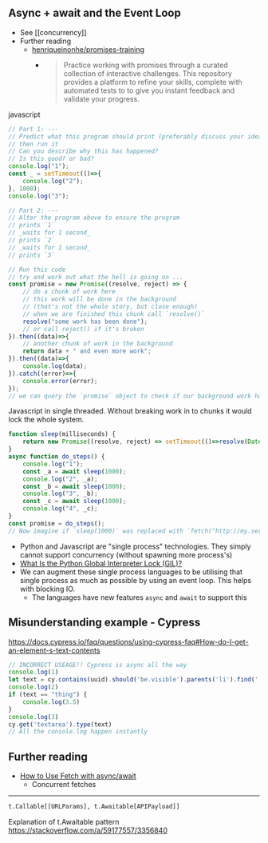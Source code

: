 Async + await and the Event Loop
--------------------------------

* See [[concurrency]]
* Further reading
    * [henriqueinonhe/promises-training](https://github.com/henriqueinonhe/promises-training/)
        * > Practice working with promises through a curated collection of interactive challenges. This repository provides a platform to refine your skills, complete with automated tests to to give you instant feedback and validate your progress. 

javascript
```javascript
// Part 1: ---
// Predict what this program should print (preferably discuss your idea with another person)
// then run it
// Can you describe why this has happened?
// Is this good? or bad?
console.log("1");
const _ = setTimeout(()=>{
    console.log("2");
}, 1000);
console.log("3");

// Part 2: ---
// Alter the program above to ensure the program
// prints `1`
// _waits for 1 second_
// prints `2`
// _waits for 1 second_
// prints `3`
```

```javascript
// Run this code
// try and work out what the hell is going on ...
const promise = new Promise((resolve, reject) => {
    // do a chunk of work here
    // this work will be done in the background
    // (that's not the whole story, but close enough)
    // when we are finished this chunk call `resolve()`
    resolve("some work has been done");
    // or call reject() if it's broken
}).then((data)=>{
    // another chunk of work in the background
    return data + " and even more work";
}).then((data)=>{
    console.log(data);
}).catch((error)=>{
    console.error(error);
});
// we can query the `promise` object to check if our background work has finished
```

Javascript in single threaded. Without breaking work in to chunks it would lock the whole system.

```javascript
function sleep(milliseconds) {
    return new Promise((resolve, reject) => setTimeout(()=>resolve(Date.now()), milliseconds));
}
async function do_steps() {
    console.log("1");
    const _a = await sleep(1000);
    console.log("2", _a);
    const _b = await sleep(1000);
    console.log("3", _b);
    const _c = await sleep(1000);
    console.log("4", _c);
}
const promise = do_steps();
// Now imagine if `sleep(1000)` was replaced with `fetch("http://my.service.com/api/v1/do_stuff?name=me")`
```

* Python and Javascript are "single process" technologies. They simply cannot support concurrency (without spawning more process's)
* [What Is the Python Global Interpreter Lock (GIL)?](https://realpython.com/python-gil/)
* We can augment these single process languages to be utilising that single process as much as possible by using an event loop. This helps with blocking IO.
    * The languages have new features `async` and `await` to support this



Misunderstanding example - Cypress
----------------------------------
https://docs.cypress.io/faq/questions/using-cypress-faq#How-do-I-get-an-element-s-text-contents

```javascript
// INCORRECT USEAGE!! Cypress is async all the way
console.log(1)
let text = cy.contains(uuid).should('be.visible').parents('li').find('[data-field="id"]').invoke('text')
console.log(2)
if (text == "thing") {
    console.log(3.5)
}
console.log(3)
cy.get('textarea').type(text)
// All the console.log happen instantly
```

Further reading
---------------

* [How to Use Fetch with async/await](https://dmitripavlutin.com/javascript-fetch-async-await/)
    * Concurrent fetches


---


```python
t.Callable[[URLParams], t.Awaitable[APIPayload]]
```
Explanation of t.Awaitable pattern https://stackoverflow.com/a/59177557/3356840
